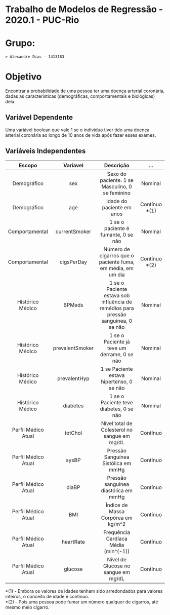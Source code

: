 # Trabalho de Modelos de Regressão - 2020.1 - PUC-Rio
# Grupo:
	> Alexandre Dias - 1413183
# Objetivo
Encontrar a probabilidade de uma pessoa ter uma doença arterial coronária, dadas as características (demográficas, comportamentais e biológicas) dela.
## Variável Dependente
Uma variável boolean que vale 1 se o indíviduo tiver tido uma doença arterial coronária ao longo de 10 anos de vida após fazer esses exames.
## Variáveis Independentes
|       Escopo        |    Varíavel     |                             Descrição                             |      ...      |
| :-----------------: | :-------------: | :---------------------------------------------------------------: | :-----------: |
|     Demográfico     |       sex       |              Sexo do paciente. 1 se Masculino, 0 se feminino      |    Nominal    |
|     Demográfico     |       age       |                     Idade do paciente em anos                     | Contínuo *(1) |
|   Comportamental    |  currentSmoker  |                 1 se o paciente é fumante, 0 se não               |    Nominal    |
|   Comportamental    |   cigsPerDay    |   Número de cigarros que o paciente fuma, em média, em um dia     | Contínuo *(2) |
|  Histórico Médico   |     BPMeds      | 1 se o Paciente estava sob influência de remédios para pressão sanguínea, 0 se não |    Nominal    |
|  Histórico Médico   | prevalentSmoker |         1 se o Paciente já teve um derrame, 0 se não              |    Nominal    |
|  Histórico Médico   |  prevalentHyp   |             1 se Paciente estava hipertenso, 0 se não             |    Nominal    |
|  Histórico Médico   |    diabetes     |                  1 se o Paciente teve diabetes, 0 se não          |    Nominal    |
| Perfil Médico Atual |     totChol     |          Nível total de Colesterol no sangue em mg/dL             |   Contínuo    |
| Perfil Médico Atual |      sysBP      |             Pressão Sanguínea Sistólica em mmHg                   |   Contínuo    |
| Perfil Médico Atual |      diaBP      |                   Pressão sanguínea diastólica em mmHg            |   Contínuo    |
| Perfil Médico Atual |       BMI       |                     Índice de Massa Corpórea em kg/m^2            |   Contínuo    |
| Perfil Médico Atual |    heartRate    |                 Frequência Cardíaca Média (min^(-1))              |   Contínuo    |
| Perfil Médico Atual |     glucose     |                 Nível de Glucose no sangue em mg/dL               |   Contínuo    |

*(1) - Embora os valores de idades tenham sido arredondados para valores inteiros, o conceito de idade é contínuo.  
*(2) - Pois uma pessoa pode fumar um número qualquer de cigarros, até mesmo meio cigarro.
